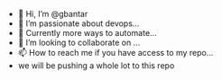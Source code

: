 - 👋 Hi, I’m @gbantar
- 👀 I’m passionate about devops...
- 🌱 Currently more ways to automate...
- 💞️ I’m looking to collaborate on ...
- 📫 How to reach me if you have access to my repo...
-  we will be pushing a whole lot to this repo

<!---
gbantar/gbantar is a ✨ special ✨ repository because its `README.md` (this file) appears on your GitHub profile.
You can click the Preview link to take a look at your changes.
--->
